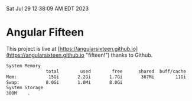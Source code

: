 Sat Jul 29 12:38:09 AM EDT 2023

# Angular Fifteen


This project is live at [https://angularsixteen.github.io](https://angularsixteen.github.io "fifteen!") thanks to Github.

```bash
System Memory
               total        used        free      shared  buff/cache   available
Mem:            15Gi       2.2Gi       1.7Gi       367Mi        11Gi        12Gi
Swap:          8.0Gi       1.0Mi       8.0Gi
System Storage
380M	.
```
```bash
